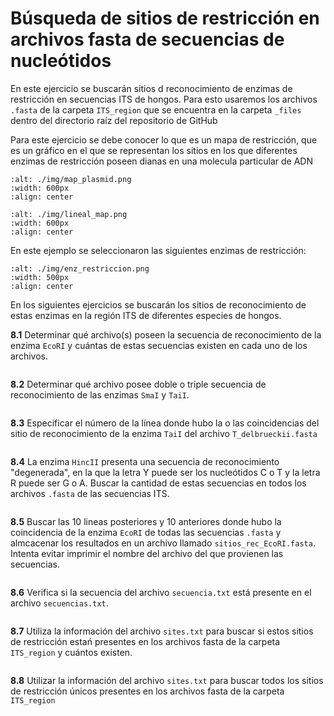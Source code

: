 # Búsqueda de sitios de restricción en archivos fasta de secuencias de nucleótidos   
   
   
En este ejercicio se buscarán sitios d reconocimiento de enzimas de restricción en secuencias ITS de hongos. Para esto usaremos los archivos `.fasta` de la carpeta `ITS_region` que se encuentra en la carpeta `_files` dentro del directorio raíz del repositorio de GitHub   
   
   
Para este ejercicio se debe conocer lo que es un mapa de restricción, que es un gráfico en el que se representan los sitios en los que diferentes enzimas de restricción poseen dianas en una molecula particular de ADN

```{image} ./img/map_plasmid.png
:alt: ./img/map_plasmid.png
:width: 600px
:align: center
```

```{image} ./img/lineal_map.png
:alt: ./img/lineal_map.png
:width: 600px
:align: center
```
En este ejemplo se seleccionaron las siguientes enzimas de restricción:

```{image} ./img/enz_restriccion.png
:alt: ./img/enz_restriccion.png
:width: 500px
:align: center
```

En los siguientes ejercicios se buscarán los sitios de reconocimiento de estas enzimas en la región ITS de diferentes especies de hongos.

**8.1** Determinar qué archivo(s) poseen la secuencia de reconocimiento de la enzima `EcoRI` y cuántas de estas secuencias existen en cada uno de los archivos.

```bash

```

**8.2** Determinar qué archivo posee doble o triple secuencia de reconocimiento de las enzimas `SmaI` y `TaiI`.

```bash

```

**8.3** Especificar el número de la línea donde hubo la o las coincidencias del sitio de reconocimiento de la enzima `TaiI` del archivo `T_delbrueckii.fasta`

```bash

```

**8.4** La enzima `HincII` presenta una secuencia de reconocimiento "degenerada", en la que la letra Y puede ser los nucleótidos C o T y la letra R puede ser G o A. Buscar la cantidad de estas secuencias en todos los archivos `.fasta` de las secuencias ITS.

```bash

```

**8.5** Buscar las 10 lineas posteriores y 10 anteriores donde hubo la coincidencia de la enzima `EcoRI` de todas las secuencias `.fasta` y almcacenar los resultados en un archivo llamado `sitios_rec_EcoRI.fasta`. Intenta evitar imprimir el nombre del archivo del que provienen las secuencias. 

```bash

```

**8.6** Verifica si la secuencia del archivo `secuencia.txt` está presente en el archivo `secuencias.txt`.

```bash

```

**8.7** Utiliza la información del archivo `sites.txt` para buscar si estos sitios de restricción estań presentes en los archivos fasta de la carpeta `ITS_region` y cuántos existen.

```bash

```

**8.8** Utilizar la información del archivo `sites.txt` para buscar todos los sitios de restricción únicos presentes en los archivos fasta de la carpeta `ITS_region`

```bash

```